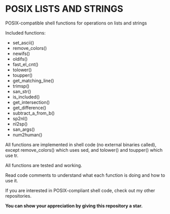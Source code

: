 # POSIX LISTS AND STRINGS
POSIX-compatible shell functions for operations on lists and strings

Included functions:
- set_ascii()
- remove_colors()
- newifs()
- oldifs()
- fast_el_cnt()
- tolower()
- toupper()
- get_matching_line()
- trimsp()
- san_str()
- is_included()
- get_intersection()
- get_difference()
- subtract_a_from_b()
- sp2nl()
- nl2sp()
- san_args()
- num2human()

All functions are implemented in shell code (no external binaries called), except remove_colors() which uses sed, and tolower() and toupper() which use tr.

All functions are tested and working.

Read code comments to understand what each function is doing and how to use it.

If you are interested in POSIX-compliant shell code, check out my other repositories.

**You can show your appreciation by giving this repository a star.**
